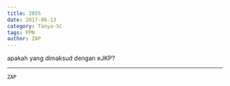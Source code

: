 ```yaml
---
title: 2855
date: 2017-06-13
category: Tanya-SC
tags: PPN
author: ZAP
---
```


apakah yang dimaksud dengan eJKP?

---



`ZAP`
